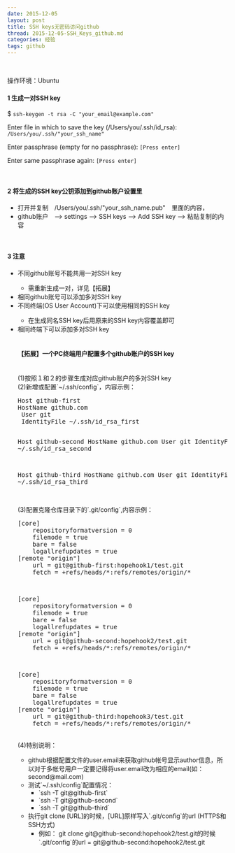 ```yaml
---
date: 2015-12-05
layout: post
title: SSH keys无密码访问github
thread: 2015-12-05-SSH_Keys_github.md
categories: 经验
tags: github
---
```

</br>

操作环境：Ubuntu

#### 1 生成一对SSH key

$ `ssh-keygen -t rsa -C "your_email@example.com"`

Enter file in which to save the key (/Users/you/.ssh/id_rsa): `/Users/you/.ssh/"your_ssh_name"`

Enter passphrase (empty for no passphrase): `[Press enter]`

Enter same passphrase again: `[Press enter]`


</br>

#### 2 将生成的SSH key公钥添加到github账户设置里
- 打开并复制　/Users/you/.ssh/"your_ssh_name.pub"　里面的内容，
- github账户　——> settings ——> SSH keys  ——>  Add SSH key  ——>  粘贴复制的内容

</br>

#### 3 注意
<ul>
    <li>不同github账号不能共用一对SSH key</li>
    <ul><li>需重新生成一对，详见【拓展】</li></ul>
    <li>相同github账号可以添加多对SSH key</li>
    <li>不同终端(OS User Account)下可以使用相同的SSH key </li>
    <ul><li>在生成同名SSH key后用原来的SSH key内容覆盖即可</li></ul>
    <li>相同终端下可以添加多对SSH key</li>
</br>

#### 【拓展】一个PC终端用户配置多个github账户的SSH key

</br>
(1)按照１和２的步骤生成对应github账户的多对SSH key

</br>
(2)新增或配置`~/.ssh/config`，内容示例：
<pre>
Host github-first
HostName github.com
 User git
 IdentityFile ~/.ssh/id_rsa_first


Host github-second
 HostName github.com
 User git
 IdentityFile ~/.ssh/id_rsa_second


Host github-third
 HostName github.com
 User git
 IdentityFile ~/.ssh/id_rsa_third
</pre>

</br>
(3)配置克隆仓库目录下的`.git/config`,内容示例：
<pre>
[core]
	repositoryformatversion = 0
	filemode = true
	bare = false
	logallrefupdates = true
[remote "origin"]
	url = git@github-first:hopehook1/test.git
	fetch = +refs/heads/*:refs/remotes/origin/*
</pre>
</br>
<pre>
[core]
	repositoryformatversion = 0
	filemode = true
	bare = false
	logallrefupdates = true
[remote "origin"]
	url = git@github-second:hopehook2/test.git
	fetch = +refs/heads/*:refs/remotes/origin/*
</pre>
</br>
<pre>
[core]
	repositoryformatversion = 0
	filemode = true
	bare = false
	logallrefupdates = true
[remote "origin"]
	url = git@github-third:hopehook3/test.git
	fetch = +refs/heads/*:refs/remotes/origin/*
</pre>

</br>
(4)特别说明：
<ul>
	<li>
	github根据配置文件的user.email来获取github帐号显示author信息，所以对于多帐号用户一定要记得将user.email改为相应的email(如：second@mail.com)
	</li>
	<li>
	测试`~/.ssh/config`配置情况：
		<ul>
			<li>`ssh -T git@github-first`</li>
			<li>`ssh -T git@github-second`</li>
			<li>`ssh -T git@github-third`</li>
		</ul>
	</li>
	<li>执行git clone [URL]的时候，[URL]原样写入`.git/config`的url (HTTPS和SSH方式)
		<ul>
			<li>
			例如：
			git clone git@github-second:hopehook2/test.git的时候`.git/config`的url = git@github-second:hopehook2/test.git
			</li>
		</ul>
	</li>
</ul>

